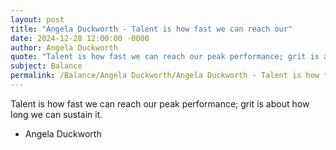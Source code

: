 ```yaml
---
layout: post
title: "Angela Duckworth - Talent is how fast we can reach our"
date: 2024-12-28 12:00:00 -0000
author: Angela Duckworth
quote: "Talent is how fast we can reach our peak performance; grit is about how long we can sustain it."
subject: Balance
permalink: /Balance/Angela Duckworth/Angela Duckworth - Talent is how fast we can reach our
---
```


Talent is how fast we can reach our peak performance; grit is about how long we can sustain it.

- Angela Duckworth
